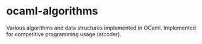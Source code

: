 # ocaml-algorithms
Various algorithms and data structures implemented in OCaml.
Implemented for competitive programming usage (atcoder).
